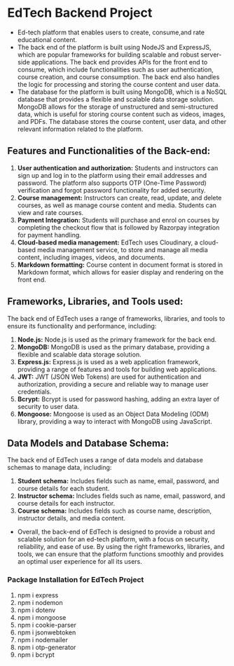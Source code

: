 # EdTech Backend Project
* Ed-tech platform that enables users to create, consume,and rate educational content.
* The back end of the platform is built using NodeJS and ExpressJS, which are popular frameworks for building scalable and robust server-side applications. The back end provides APIs for the front end to consume, which include functionalities such as user authentication, course creation, and course consumption. The back end also handles the logic for processing and storing the course content and user data.
* The database for the platform is built using MongoDB, which is a NoSQL database that provides a flexible and scalable data storage solution. MongoDB allows for the storage of unstructured and semi-structured data, which is useful for storing course content such as videos, images, and PDFs. The database stores the course content, user data, and other relevant information related to the platform.

## Features and Functionalities of the Back-end:
1. **User authentication and authorization:** Students and instructors can sign up and log in to the platform using their email addresses and password. The platform also supports OTP (One-Time Password) verification and forgot password functionality for added security.
2. **Course management:** Instructors can create, read, update, and delete courses, as well as manage course content and media. Students can view and rate courses.
3. **Payment Integration:** Students will purchase and enrol on courses by completing the checkout flow that is followed by Razorpay integration for payment handling.
4. **Cloud-based media management:** EdTech uses Cloudinary, a cloud-based media management service, to store and manage all media content, including images, videos, and documents.
5. **Markdown formatting:** Course content in document format is stored in Markdown format, which allows for easier display and rendering on the front end.

## Frameworks, Libraries, and Tools used:
The back end of EdTech uses a range of frameworks, libraries, and tools to ensure its functionality and performance, including:
1. **Node.js:** Node.js is used as the primary framework for the back end.
2. **MongoDB:** MongoDB is used as the primary database, providing a flexible and scalable
data storage solution.
3. **Express.js:** Express.js is used as a web application framework, providing a range of
features and tools for building web applications.
4. **JWT:** JWT (JSON Web Tokens) are used for authentication and authorization,
providing a secure and reliable way to manage user credentials.
5. **Bcrypt:** Bcrypt is used for password hashing, adding an extra layer of security to user
data.
6. **Mongoose:** Mongoose is used as an Object Data Modeling (ODM) library, providing a
way to interact with MongoDB using JavaScript.

## Data Models and Database Schema:
The back end of EdTech uses a range of data models and database schemas to manage data, including:
1. **Student schema:** Includes fields such as name, email, password, and course details for each student.
2. **Instructor schema:** Includes fields such as name, email, password, and course details for each instructor.
3. **Course schema:** Includes fields such as course name, description, instructor details, and media content.

* Overall, the back-end of EdTech is designed to provide a robust and scalable solution for an ed-tech platform, with a focus on security, reliability, and ease of use. By using the right frameworks, libraries, and tools, we can ensure that the platform functions smoothly and provides an optimal user experience for all its users.

### Package Installation for EdTech Project
1. npm i express
2. npm i nodemon
3. npm i dotenv
4. npm i mongoose
5. npm i cookie-parser
6. npm i jsonwebtoken
7. npm i nodemailer
8. npm i otp-generator
9. npm i bcrypt
